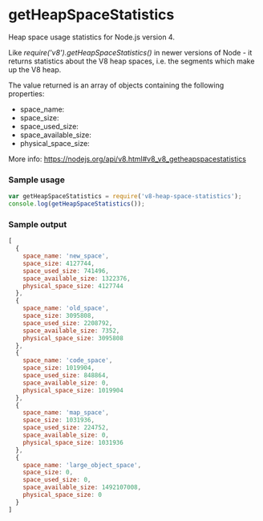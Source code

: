 # getHeapSpaceStatistics

Heap space usage statistics for Node.js version 4.

Like _require('v8').getHeapSpaceStatistics()_ in newer versions of Node - it returns statistics about the V8 heap spaces, i.e. the segments which make up the V8 heap.
                                              
The value returned is an array of objects containing the following properties:

* space_name: <string>
* space_size: <number>
* space_used_size: <number>
* space_available_size: <number>
* physical_space_size: <number>

More info: https://nodejs.org/api/v8.html#v8_v8_getheapspacestatistics

### Sample usage

```javascript
var getHeapSpaceStatistics = require('v8-heap-space-statistics');
console.log(getHeapSpaceStatistics());
```


### Sample output

```javascript
[
  {
    space_name: 'new_space',
    space_size: 4127744,
    space_used_size: 741496,
    space_available_size: 1322376,
    physical_space_size: 4127744
  },
  {
    space_name: 'old_space',
    space_size: 3095808,
    space_used_size: 2208792,
    space_available_size: 7352,
    physical_space_size: 3095808
  },
  {
    space_name: 'code_space',
    space_size: 1019904,
    space_used_size: 848864,
    space_available_size: 0,
    physical_space_size: 1019904
  },
  {
    space_name: 'map_space',
    space_size: 1031936,
    space_used_size: 224752,
    space_available_size: 0,
    physical_space_size: 1031936
  },
  {
    space_name: 'large_object_space',
    space_size: 0,
    space_used_size: 0,
    space_available_size: 1492107008,
    physical_space_size: 0
  } 
]
```
